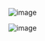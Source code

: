 
![image](https://github.com/w469849848/WX-InstrumentPanel/tree/master/WX-InstrumentPanel/images/20170802164020.png)

![image](http://github.com/itmyhome2013/readme_add_pic/raw/master/images/nongshalie.jpg)
